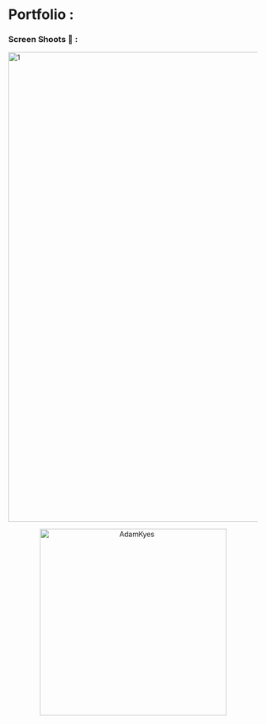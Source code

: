 # Portfolio :

### Screen Shoots 📸 :

<img width="949" alt="1" src="https://github.com/moadhamousti/Portfolio/assets/118165767/12a41c91-8ef8-4192-919d-7e61b1b63ad7">


<p align="center">
  <img width="377" alt="AdamKyes" src="https://github.com/moadhamousti/Portfolio/assets/118165767/1b2f4216-4a44-4344-813d-2dcece0967b4">
</p>


